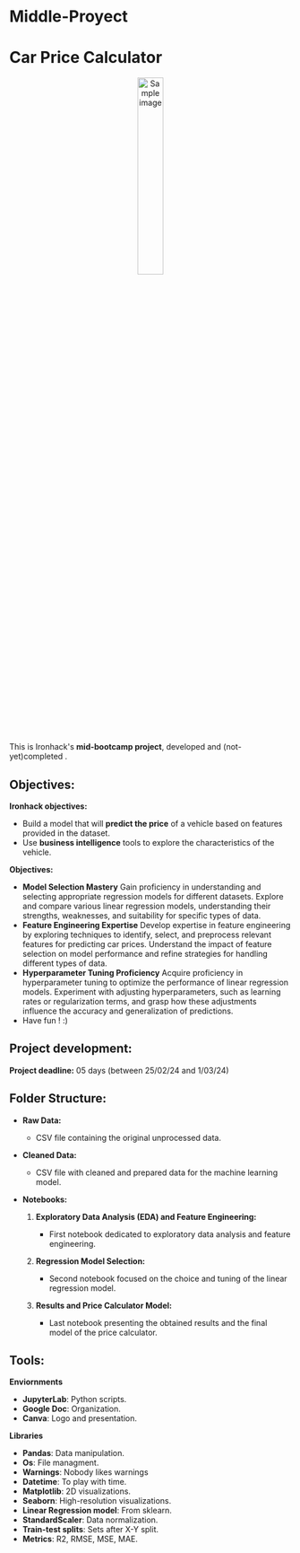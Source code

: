 # Middle-Proyect
# Car Price Calculator

<p align="center">
  <img src="https://github.com/carloscuerda9/Middle-Proyect/assets/157844996/d1c48f75-7f9b-4f5f-90ce-d47c4a6a60c9" alt="Sample image" width="30%">
</p>


This is Ironhack's **mid-bootcamp project**, developed and (not-yet)completed .


## Objectives:

**Ironhack objectives:**
* Build a model that will **predict the price** of a vehicle based on features provided in the dataset.
* Use **business intelligence** tools to explore the characteristics of the vehicle.

**Objectives:**
* **Model Selection Mastery** Gain proficiency in understanding and selecting appropriate regression models for different datasets. Explore and compare various linear regression models, understanding their strengths, weaknesses, and suitability for specific types of data.
* **Feature Engineering Expertise** Develop expertise in feature engineering by exploring techniques to identify, select, and preprocess relevant features for predicting car prices. Understand the impact of feature selection on model performance and refine strategies for handling different types of data.
* **Hyperparameter Tuning Proficiency** Acquire proficiency in hyperparameter tuning to optimize the performance of linear regression models. Experiment with adjusting hyperparameters, such as learning rates or regularization terms, and grasp how these adjustments influence the accuracy and generalization of predictions.
* Have fun ! :)

## Project development:

**Project deadline:** 05 days (between 25/02/24 and 1/03/24)

## Folder Structure:

- **Raw Data:**
  - CSV file containing the original unprocessed data.

- **Cleaned Data:**
  - CSV file with cleaned and prepared data for the machine learning model.

- **Notebooks:**
  1. **Exploratory Data Analysis (EDA) and Feature Engineering:**
      - First notebook dedicated to exploratory data analysis and feature engineering.

  2. **Regression Model Selection:**
      - Second notebook focused on the choice and tuning of the linear regression model.

  3. **Results and Price Calculator Model:**
      - Last notebook presenting the obtained results and the final model of the price calculator.
        
## Tools:

**Enviornments**
* **JupyterLab**: Python scripts.
* **Google Doc**: Organization. 
* **Canva**: Logo and presentation.

**Libraries**
* **Pandas**: Data manipulation.
* **Os**: File managment.
* **Warnings**: Nobody likes warnings
* **Datetime**: To play with time.
* **Matplotlib**: 2D visualizations.
* **Seaborn**: High-resolution visualizations.
* **Linear Regression model**: From sklearn.
* **StandardScaler**: Data normalization.
* **Train-test splits**: Sets after X-Y split.
* **Metrics**: R2, RMSE, MSE, MAE.
